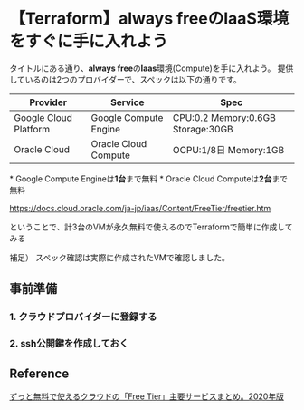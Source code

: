 # 【Terraform】always freeのIaaS環境をすぐに手に入れよう

タイトルにある通り、**always free**の**Iaas**環境(Compute)を手に入れよう。
提供しているのは2つのプロバイダーで、スペックは以下の通りです。

| Provider              | Service               | Spec                              |
| --------------------- | --------------------- | --------------------------------- |
| Google Cloud Platform | Google Compute Engine | CPU:0.2 Memory:0.6GB Storage:30GB |
| Oracle Cloud          | Oracle Cloud Compute  | OCPU:1/8日 Memory:1GB             |

\* Google Compute Engineは**1台**まで無料
\* Oracle Cloud Computeは**2台**まで無料


https://docs.cloud.oracle.com/ja-jp/iaas/Content/FreeTier/freetier.htm

ということで、計3台のVMが永久無料で使えるのでTerraformで簡単に作成してみる

補足）
スペック確認は実際に作成されたVMで確認しました。

## 事前準備
### 1. クラウドプロバイダーに登録する
### 2. ssh公開鍵を作成しておく

## Reference

[ずっと無料で使えるクラウドの「Free Tier」主要サービスまとめ。2020年版](https://www.publickey1.jp/blog/20/free_tier2020.html)
[]()
